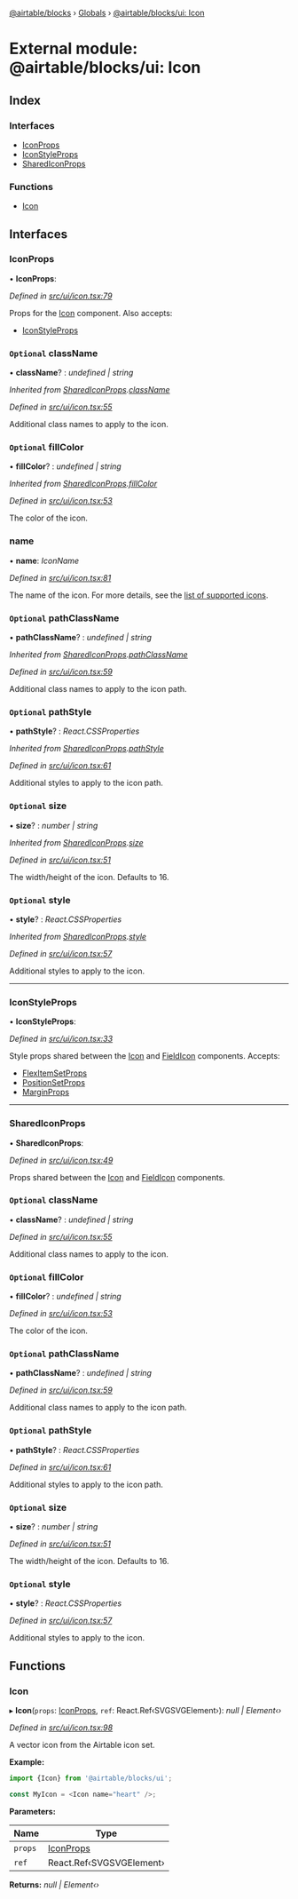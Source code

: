 [@airtable/blocks](../README.md) › [Globals](../globals.md) ›
[@airtable/blocks/ui: Icon](_airtable_blocks_ui__icon.md)

# External module: @airtable/blocks/ui: Icon

## Index

### Interfaces

-   [IconProps](_airtable_blocks_ui__icon.md#iconprops)
-   [IconStyleProps](_airtable_blocks_ui__icon.md#iconstyleprops)
-   [SharedIconProps](_airtable_blocks_ui__icon.md#sharediconprops)

### Functions

-   [Icon](_airtable_blocks_ui__icon.md#icon)

## Interfaces

### IconProps

• **IconProps**:

_Defined in
[src/ui/icon.tsx:79](https://github.com/airtable/blocks/blob/@airtable/blocks@0.0.36/packages/sdk/src/ui/icon.tsx#L79)_

Props for the [Icon](_airtable_blocks_ui__icon.md#icon) component. Also accepts:

-   [IconStyleProps](_airtable_blocks_ui__icon.md#iconstyleprops)

### `Optional` className

• **className**? : _undefined | string_

_Inherited from
[SharedIconProps](_airtable_blocks_ui__icon.md#sharediconprops).[className](_airtable_blocks_ui__icon.md#optional-classname)_

_Defined in
[src/ui/icon.tsx:55](https://github.com/airtable/blocks/blob/@airtable/blocks@0.0.36/packages/sdk/src/ui/icon.tsx#L55)_

Additional class names to apply to the icon.

### `Optional` fillColor

• **fillColor**? : _undefined | string_

_Inherited from
[SharedIconProps](_airtable_blocks_ui__icon.md#sharediconprops).[fillColor](_airtable_blocks_ui__icon.md#optional-fillcolor)_

_Defined in
[src/ui/icon.tsx:53](https://github.com/airtable/blocks/blob/@airtable/blocks@0.0.36/packages/sdk/src/ui/icon.tsx#L53)_

The color of the icon.

### name

• **name**: _IconName_

_Defined in
[src/ui/icon.tsx:81](https://github.com/airtable/blocks/blob/@airtable/blocks@0.0.36/packages/sdk/src/ui/icon.tsx#L81)_

The name of the icon. For more details, see the
[list of supported icons](/packages/sdk/docs/icons.md).

### `Optional` pathClassName

• **pathClassName**? : _undefined | string_

_Inherited from
[SharedIconProps](_airtable_blocks_ui__icon.md#sharediconprops).[pathClassName](_airtable_blocks_ui__icon.md#optional-pathclassname)_

_Defined in
[src/ui/icon.tsx:59](https://github.com/airtable/blocks/blob/@airtable/blocks@0.0.36/packages/sdk/src/ui/icon.tsx#L59)_

Additional class names to apply to the icon path.

### `Optional` pathStyle

• **pathStyle**? : _React.CSSProperties_

_Inherited from
[SharedIconProps](_airtable_blocks_ui__icon.md#sharediconprops).[pathStyle](_airtable_blocks_ui__icon.md#optional-pathstyle)_

_Defined in
[src/ui/icon.tsx:61](https://github.com/airtable/blocks/blob/@airtable/blocks@0.0.36/packages/sdk/src/ui/icon.tsx#L61)_

Additional styles to apply to the icon path.

### `Optional` size

• **size**? : _number | string_

_Inherited from
[SharedIconProps](_airtable_blocks_ui__icon.md#sharediconprops).[size](_airtable_blocks_ui__icon.md#optional-size)_

_Defined in
[src/ui/icon.tsx:51](https://github.com/airtable/blocks/blob/@airtable/blocks@0.0.36/packages/sdk/src/ui/icon.tsx#L51)_

The width/height of the icon. Defaults to 16.

### `Optional` style

• **style**? : _React.CSSProperties_

_Inherited from
[SharedIconProps](_airtable_blocks_ui__icon.md#sharediconprops).[style](_airtable_blocks_ui__icon.md#optional-style)_

_Defined in
[src/ui/icon.tsx:57](https://github.com/airtable/blocks/blob/@airtable/blocks@0.0.36/packages/sdk/src/ui/icon.tsx#L57)_

Additional styles to apply to the icon.

---

### IconStyleProps

• **IconStyleProps**:

_Defined in
[src/ui/icon.tsx:33](https://github.com/airtable/blocks/blob/@airtable/blocks@0.0.36/packages/sdk/src/ui/icon.tsx#L33)_

Style props shared between the [Icon](_airtable_blocks_ui__icon.md#icon) and
[FieldIcon](_airtable_blocks_ui__fieldicon.md#const-fieldicon) components. Accepts:

-   [FlexItemSetProps](_airtable_blocks_ui_system__flex_item.md#flexitemsetprops)
-   [PositionSetProps](_airtable_blocks_ui_system__position.md#positionsetprops)
-   [MarginProps](_airtable_blocks_ui_system__spacing.md#marginprops)

---

### SharedIconProps

• **SharedIconProps**:

_Defined in
[src/ui/icon.tsx:49](https://github.com/airtable/blocks/blob/@airtable/blocks@0.0.36/packages/sdk/src/ui/icon.tsx#L49)_

Props shared between the [Icon](_airtable_blocks_ui__icon.md#icon) and
[FieldIcon](_airtable_blocks_ui__fieldicon.md#const-fieldicon) components.

### `Optional` className

• **className**? : _undefined | string_

_Defined in
[src/ui/icon.tsx:55](https://github.com/airtable/blocks/blob/@airtable/blocks@0.0.36/packages/sdk/src/ui/icon.tsx#L55)_

Additional class names to apply to the icon.

### `Optional` fillColor

• **fillColor**? : _undefined | string_

_Defined in
[src/ui/icon.tsx:53](https://github.com/airtable/blocks/blob/@airtable/blocks@0.0.36/packages/sdk/src/ui/icon.tsx#L53)_

The color of the icon.

### `Optional` pathClassName

• **pathClassName**? : _undefined | string_

_Defined in
[src/ui/icon.tsx:59](https://github.com/airtable/blocks/blob/@airtable/blocks@0.0.36/packages/sdk/src/ui/icon.tsx#L59)_

Additional class names to apply to the icon path.

### `Optional` pathStyle

• **pathStyle**? : _React.CSSProperties_

_Defined in
[src/ui/icon.tsx:61](https://github.com/airtable/blocks/blob/@airtable/blocks@0.0.36/packages/sdk/src/ui/icon.tsx#L61)_

Additional styles to apply to the icon path.

### `Optional` size

• **size**? : _number | string_

_Defined in
[src/ui/icon.tsx:51](https://github.com/airtable/blocks/blob/@airtable/blocks@0.0.36/packages/sdk/src/ui/icon.tsx#L51)_

The width/height of the icon. Defaults to 16.

### `Optional` style

• **style**? : _React.CSSProperties_

_Defined in
[src/ui/icon.tsx:57](https://github.com/airtable/blocks/blob/@airtable/blocks@0.0.36/packages/sdk/src/ui/icon.tsx#L57)_

Additional styles to apply to the icon.

## Functions

### Icon

▸ **Icon**(`props`: [IconProps](_airtable_blocks_ui__icon.md#iconprops), `ref`:
React.Ref‹SVGSVGElement›): _null | Element‹›_

_Defined in
[src/ui/icon.tsx:98](https://github.com/airtable/blocks/blob/@airtable/blocks@0.0.36/packages/sdk/src/ui/icon.tsx#L98)_

A vector icon from the Airtable icon set.

**Example:**

```js
import {Icon} from '@airtable/blocks/ui';

const MyIcon = <Icon name="heart" />;
```

**Parameters:**

| Name    | Type                                                |
| ------- | --------------------------------------------------- |
| `props` | [IconProps](_airtable_blocks_ui__icon.md#iconprops) |
| `ref`   | React.Ref‹SVGSVGElement›                            |

**Returns:** _null | Element‹›_
